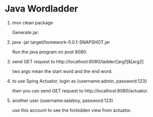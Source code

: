 # Java Wordladder

1. mvn clean package

	Generate jar.

2. java -jar target/homework-0.0.1-SNAPSHOT.jar 

	Run the java program on post 8080.

3. send GET request to http://localhost:8080/ladder/[arg1]&[arg2]

	two args mean the start word and the end word.

4. to use Sping Actuator, login as {username:admin, password:123}

	then you can send GET request to http://localhost:8080/actuator.

5. another user {username:salaboy, password:123}

	use this account to see the forbidden view from actuator.
